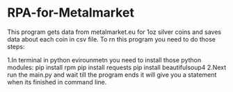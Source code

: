 # RPA-for-Metalmarket
This program gets data from metalmarket.eu for 1oz silver coins and saves data about each coin in csv file.
To rn this program you need to do those steps:

1.In terminal in python evirounmetn you need to install those python modules:
	pip install rpm
	pip install requests
	pip install beautifulsoup4
2.Next run the main.py and wait till the program ends it will give you a statement when its finished in command line.
